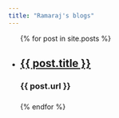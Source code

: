 ```yaml
---
title: "Ramaraj's blogs"
---
```


<ul>
  {% for post in site.posts %}
    <li>
      <h2><a href="{{ post.url }}">{{ post.title }}</a></h2>
      <h3>{{ post.url }}<h3>
    </li>
  {% endfor %}
</ul>
